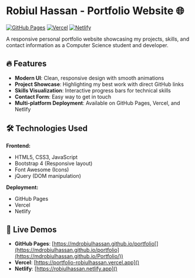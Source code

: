# Robiul Hassan - Portfolio Website 🌐

[![GitHub Pages](https://img.shields.io/badge/GitHub%20Pages-Live-brightgreen)](https://mdrobiulhassan.github.io/Portfolio/)
[![Vercel](https://img.shields.io/badge/Vercel-Deployed-blue)]()
[![Netlify](https://img.shields.io/badge/Netlify-Live-green)]()

A responsive personal portfolio website showcasing my projects, skills, and contact information as a Computer Science student and developer.

## 🔥 Features

- **Modern UI**: Clean, responsive design with smooth animations
- **Project Showcase**: Highlighting my best work with direct GitHub links
- **Skills Visualization**: Interactive progress bars for technical skills
- **Contact Form**: Easy way to get in touch
- **Multi-platform Deployment**: Available on GitHub Pages, Vercel, and Netlify

## 🛠 Technologies Used

**Frontend:**
- HTML5, CSS3, JavaScript
- Bootstrap 4 (Responsive layout)
- Font Awesome (Icons)
- jQuery (DOM manipulation)

**Deployment:**
- GitHub Pages
- Vercel
- Netlify

## 🚀 Live Demos

- **GitHub Pages**: [https://mdrobiulhassan.github.io/portfolio[](https://mdrobiulhassan.github.io/portfolio](https://mdrobiulhassan.github.io/Portfolio/))
- **Vercel**: [https://portfolio-robiulhassan.vercel.app]()
- **Netlify**: [https://robiulhassan.netlify.app]()
